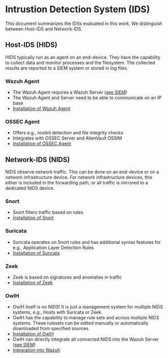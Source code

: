 # Intrustion Detection System (IDS)
This document summarizes the IDSs evaluated in this work. We distinguish between Host-IDS and Network-IDS.

## Host-IDS (HIDS)
HIDS typically run as an agent on an end-device. They have the capability to collect data and monitor processes and the filesystem. The collected results are reported to a SIEM system or stored in log files.

### Wazuh Agent
* The Wazuh Agent requires a Wazuh Server ([see SIEM](02_SIEM.md))
* The Wazuh Agent and Server need to be able to communicate on an IP base
* [Installation of Wazuh Agent](https://documentation.wazuh.com/current/installation-guide/#installing-the-wazuh-agent)

### OSSEC Agent
* Offers e.g., rootkit detection and file integrity checks
* Integrates with OSSEC Server and AlienVault OSSIM
* [Installation of OSSEC Agent](https://www.ossec.net/download-ossec/)


## Network-IDS (NIDS)
NIDS observe network traffic. This can be done on an end-device or on a network infrastructure device. For network infrastructure devices, this either is included in the forwarding path, or all traffic is mirrored to a dedicated NIDS device.

### Snort
* Snort filters traffic based on rules
* [Installation of Snort](https://www.snort.org/documents)

### Suricata
* Suricata operates on Snort rules and has additional syntax features for e.g., Application Layer Detection Rules
* [Installation of Suricata](https://suricata.readthedocs.io/en/latest/install.html)

### Zeek
* Zeek is based on signatures and anomalies in traffic
* [Installation of Zeek](https://docs.zeek.org/en/lts/install.html)

### OwlH
* OwlH itself is no NIDS! It is just a management system for multiple NIDS systems, e.g., Hosts with Suricata or Zeek.
* OwlH has the capability to manage rule sets and across multiple NIDS systems. These rulesets can be edited manually or automatically downloaded from specified sources.
* [Installation of OwlH](https://documentation.owlh.net/en/0.17.0/main/install/ins-owlh-aio.html)
* OwlH can directly integrate all connected NIDS into the Wazuh Server ([see SIEM](02_SIEM.md))
* [Integration into Wazuh](https://documentation.owlh.net/en/0.17.0/main/OwlHWazuh.html)
